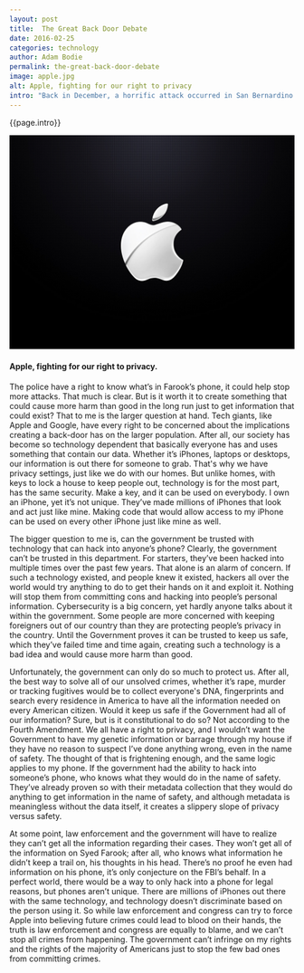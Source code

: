 ```yaml
---
layout: post
title:  The Great Back Door Debate
date: 2016-02-25
categories: technology
author: Adam Bodie
permalink: the-great-back-door-debate
image: apple.jpg
alt: Apple, fighting for our right to privacy
intro: "Back in December, a horrific attack occurred in San Bernardino from a husband and wife who supported ISIS. They were killed in a shootout, but yet another battle has raged. The FBI wants all the information on Syed Farook’s iPhone, but as it was encrypted with a password, they can’t get into it, for Apple’s security features erases the phone's data after 10 failed password attempts. Despite a Federal judge demanding Apple create a way to hack into the phone, Apple refuses to do so, believing everyone’s iPhone is at risk by creating such a back-door. Should Apple be forced to comply? Or is it better not to play with fire?"
---
```


<div class="article">
<p>{{page.intro}}</p>

<div class="blog-pic">
		<img src="/img/apple.jpg" data-toggle="tooltip" title="Apple, fighting for our right to privacy." class="image block img-responsive">
	<h4>Apple, fighting for our right to privacy.</h4>
</div>

<p>The police have a right to know what’s in Farook’s phone, it could help stop more attacks.  That much is clear.  But is it worth it to create something that could cause more harm than good in the long run just to get information that could exist?  That to me is the larger question at hand.  Tech giants, like Apple and Google, have every right to be concerned about the implications creating a back-door has on the larger population.  After all, our society has become so technology dependent that basically everyone has and uses something that contain our data.  Whether it’s iPhones, laptops or desktops, our information is out there for someone to grab.  That's why we have privacy settings, just like we do with our homes.  But unlike homes, with keys to lock a house to keep people out, technology is for the most part, has the same security.  Make a key, and it can be used on everybody.  I own an iPhone, yet it’s not unique.  They’ve made millions of iPhones that look and act just like mine.  Making code that would allow access to my iPhone can be used on every other iPhone just like mine as well.</p>

<p>The bigger question to me is, can the government be trusted with technology that can hack into anyone’s phone?  Clearly, the government can’t be trusted in this department.  For starters, they’ve been hacked into multiple times over the past few years.  That alone is an alarm of concern.  If such a technology existed, and people knew it existed, hackers all over the world would try anything to do to get their hands on it and exploit it.  Nothing will stop them from committing cons and hacking into people’s personal information.  Cybersecurity is a big concern, yet hardly anyone talks about it within the government.  Some people are more concerned with keeping foreigners out of our country than they are protecting people’s privacy in the country.  Until the Government proves it can be trusted to keep us safe, which they’ve failed time and time again, creating such a technology is a bad idea and would cause more harm than good.</p>

<p>Unfortunately, the government can only do so much to protect us.  After all, the best way to solve all of our unsolved crimes, whether it’s rape, murder or tracking fugitives would be to collect everyone's DNA, fingerprints and search every residence in America to have all the information needed on every American citizen.  Would it keep us safe if the Government had all of our information?  Sure, but is it constitutional to do so?  Not according to the Fourth Amendment.  We all have a right to privacy, and I wouldn’t want the Government to have my genetic information or barrage through my house if they have no reason to suspect I’ve done anything wrong, even in the name of safety.  The thought of that is frightening enough, and the same logic applies to my phone.  If the government had the ability to hack into someone’s phone, who knows what they would do in the name of safety.  They’ve already proven so with their metadata collection that they would do anything to get information in the name of safety, and although metadata is meaningless without the data itself, it creates a slippery slope of privacy versus safety.</p>

<p>At some point, law enforcement and the government will have to realize they can’t get all the information regarding their cases.  They won’t get all of the information on Syed Farook; after all, who knows what information he didn’t keep a trail on, his thoughts in his head.  There’s no proof he even had information on his phone, it’s only conjecture on the FBI’s behalf.  In a perfect world, there would be a way to only hack into a phone for legal reasons, but phones aren’t unique.  There are millions of iPhones out there with the same technology, and technology doesn’t discriminate based on the person using it.  So while law enforcement and congress can try to force Apple into believing future crimes could lead to blood on their hands, the truth is law enforcement and congress are equally to blame, and we can’t stop all crimes from happening.  The government can’t infringe on my rights and the rights of the majority of Americans just to stop the few bad ones from committing crimes.</p>

</div>